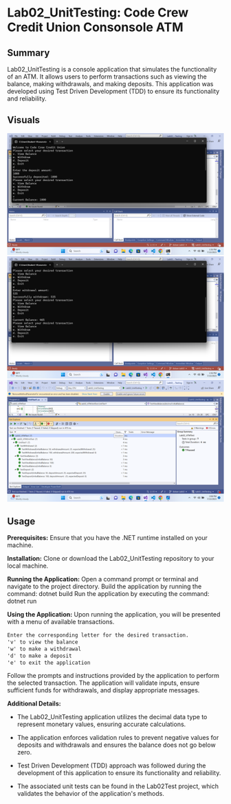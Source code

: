 # Lab02_UnitTesting: Code Crew Credit Union Consonsole ATM

## Summary
Lab02_UnitTesting is a console application that simulates the functionality of an ATM. It allows users to perform transactions such as viewing the balance, making withdrawals, and making deposits. This application was developed using Test Driven Development (TDD) to ensure its functionality and reliability.

## Visuals
![console app](https://github.com/chillgatez/Lab02_UnitTesting/blob/master/Assets/Screenshot%20(24).png?raw=true)
![console app](https://github.com/chillgatez/Lab02_UnitTesting/blob/master/Assets/Screenshot%20(25).png?raw=true)
![tests ran](https://github.com/chillgatez/Lab02_UnitTesting/blob/master/Assets/Screenshot%20(27).png?raw=true)

## Usage
  **Prerequisites:**
    Ensure that you have the .NET runtime installed on your machine.
    
  **Installation:**
    Clone or download the Lab02_UnitTesting repository to your local machine.

  **Running the Application:**
    Open a command prompt or terminal and navigate to the project directory.
    Build the application by running the command: dotnet build
    Run the application by executing the command: dotnet run

  **Using the Application:**
  Upon running the application, you will be presented with a menu of available transactions.
  ```
  Enter the corresponding letter for the desired transaction.
  'v' to view the balance  
  'w' to make a withdrawal
  'd' to make a deposit
  'e' to exit the application
  ```
  Follow the prompts and instructions provided by the application to perform the selected transaction. The application will validate inputs, ensure sufficient funds for withdrawals, and display appropriate messages.
   
  **Additional Details:**

  - The Lab02_UnitTesting application utilizes the decimal data type to represent monetary values, ensuring accurate calculations.

  - The application enforces validation rules to prevent negative values for deposits and withdrawals and ensures the balance does not go below zero.

  - Test Driven Development (TDD) approach was followed during the development of this application to ensure its functionality and reliability.

  - The associated unit tests can be found in the Lab02Test project, which validates the behavior of the application's methods.
